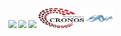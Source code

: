 <div>
  <img src= "https://www.impatrq.com/assets/logos/logo.png" width="100" heigth="100">
  <img src = "https://upload.wikimedia.org/wikipedia/commons/2/25/ANAC_logo.png" width="100" heigth="100">
  <img src ="https://encrypted-tbn0.gstatic.com/images?q=tbn:ANd9GcSnnRpl_D5yrWwelo9BZSvW-KSqAwYHYDm69Q&s" width = "50" heigth="50">
  <img src = "Logos/cropped-Logo-Bandera.png" width = "150" heigth=" 150"> 
</div>

